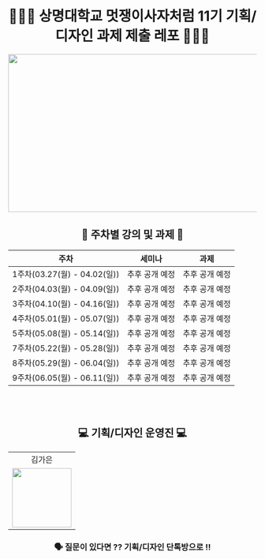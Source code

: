 <div align="center">

# 👩🏻‍💻 상명대학교 멋쟁이사자처럼 11기 기획/디자인 과제 제출 레포 👨🏻‍💻


  
<img src="https://user-images.githubusercontent.com/77167694/156416969-3add381e-1311-4fa8-b8df-a48bbafe5607.jpeg" width="800" height="320">

  
## 📝 주차별 강의 및 과제 📝

|주차|세미나|과제|
|:---:|:---:|:---:|
|1주차(03.27(월) - 04.02(일))| 추후 공개 예정 |추후 공개 예정|
|2주차(04.03(월) - 04.09(일))| 추후 공개 예정 | 추후 공개 예정 |
|3주차(04.10(월) - 04.16(일)) |추후 공개 예정  | 추후 공개 예정 |
|4주차(05.01(월) - 05.07(일)) |추후 공개 예정 | 추후 공개 예정 |
|5주차(05.08(월) - 05.14(일)) | 추후 공개 예정 | 추후 공개 예정|
|7주차(05.22(월) - 05.28(일)) | 추후 공개 예정 | 추후 공개 예정|
|8주차(05.29(월) - 06.04(일)) | 추후 공개 예정 | 추후 공개 예정|
|9주차(06.05(월) - 06.11(일)) | 추후 공개 예정 | 추후 공개 예정|

<div align="center"> 
  
<br/><br/>
## 💻 기획/디자인 운영진 💻

||
|:---:|
|김가은|
|<img src="" width="120" height="120"/> |


 ### 🗣 질문이 있다면 ?? 기획/디자인 단톡방으로 !! <br/>
</div>


